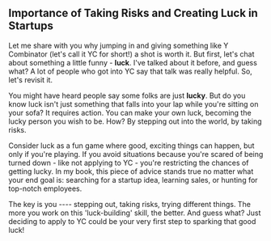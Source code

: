 ## Importance of Taking Risks and Creating Luck in Startups
Let me share with you why jumping in and giving something like Y Combinator (let's call it YC for short!) a shot is worth it. But first, let's chat about something a little funny - **luck**. I've talked about it before, and guess what? A lot of people who got into YC say that talk was really helpful. So, let's revisit it. 

You might have heard people say some folks are just **lucky**. But do you know luck isn't just something that falls into your lap while you're sitting on your sofa? It requires action. You can make your own luck, becoming the lucky person you wish to be. How? By stepping out into the world, by taking risks. 

Consider luck as a fun game where good, exciting things can happen, but only if you're playing. If you avoid situations because you're scared of being turned down - like not applying to YC - you're restricting the chances of getting lucky. In my book, this piece of advice stands true no matter what your end goal is: searching for a startup idea, learning sales, or hunting for top-notch employees. 

The key is you ---- stepping out, taking risks, trying different things. The more you work on this 'luck-building' skill, the better. And guess what? Just deciding to apply to YC could be your very first step to sparking that good luck!